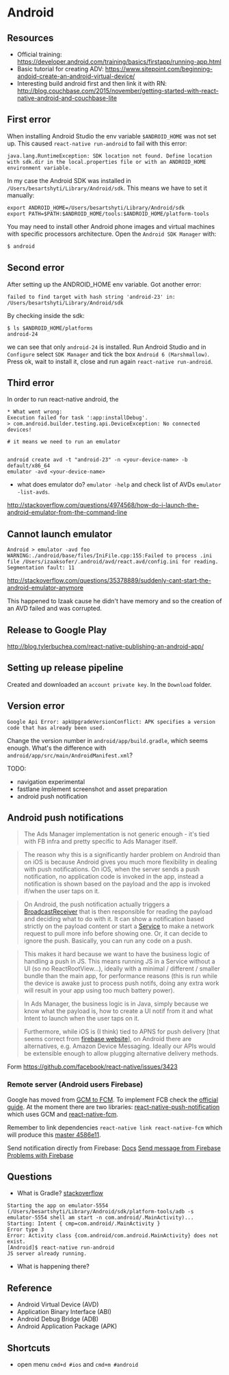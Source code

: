# Android

## Resources

- Official training: https://developer.android.com/training/basics/firstapp/running-app.html
- Basic tutorial for creating ADV: https://www.sitepoint.com/beginning-andoid-create-an-android-virtual-device/
- Interesting build android first and then link it with RN: http://blog.couchbase.com/2015/november/getting-started-with-react-native-android-and-couchbase-lite

## First error

When installing Android Studio the env variable `$ANDROID_HOME` was not set up.
This caused `react-native run-android` to fail with this error:
```
java.lang.RuntimeException: SDK location not found. Define location with sdk.dir in the local.properties file or with an ANDROID_HOME environment variable.
```

In my case the Android SDK was installed in `/Users/besartshyti/Library/Android/sdk`.
This means we have to set it manually:
```
export ANDROID_HOME=/Users/besartshyti/Library/Android/sdk
export PATH=$PATH:$ANDROID_HOME/tools:$ANDROID_HOME/platform-tools
```

You may need to install other Android phone images and virtual machines with specific processors architecture. Open the `Android SDK Manager` with:

```sh
$ android

```

## Second error
After setting up the ANDROID_HOME env variable. Got another error:
```
failed to find target with hash string 'android-23' in: /Users/besartshyti/Library/Android/sdk
```

By checking inside the sdk:
```
$ ls $ANDROID_HOME/platforms
android-24
```
we can see that only `android-24` is installed. Run Android Studio and in `Configure` select `SDK Manager` and tick the box `Android 6 (Marshmallow)`. Press ok, wait to install it, close and run again `react-native run-android`.


## Third error

In order to run react-native android, the

```
* What went wrong:
Execution failed for task ':app:installDebug'.
> com.android.builder.testing.api.DeviceException: No connected devices!

# it means we need to run an emulator


```

```
android create avd -t "android-23" -n <your-device-name> -b default/x86_64
emulator -avd <your-device-name>
```

- what does emulator do? `emulator -help` and check list of AVDs `emulator -list-avds`.

http://stackoverflow.com/questions/4974568/how-do-i-launch-the-android-emulator-from-the-command-line

## Cannot launch emulator

```
Android > emulator -avd foo
WARNING:./android/base/files/IniFile.cpp:155:Failed to process .ini file /Users/izaaksofer/.android/avd/react.avd/config.ini for reading.
Segmentation fault: 11
```

http://stackoverflow.com/questions/35378889/suddenly-cant-start-the-android-emulator-anymore

This happened to Izaak cause he didn't have memory and so the creation of an AVD failed and was corrupted.

## Release to Google Play

http://blog.tylerbuchea.com/react-native-publishing-an-android-app/

## Setting up release pipeline

Created and downloaded an `account private key`. In the `Download` folder.

## Version error

```
Google Api Error: apkUpgradeVersionConflict: APK specifies a version code that has already been used.
```

Change the version number in `android/app/build.gradle`, which seems enough.
What's the difference with `android/app/src/main/AndroidManifest.xml`?

TODO:

- navigation experimental
- fastlane implement screenshot and asset preparation
- android push notification

## Android push notifications

> The Ads Manager implementation is not generic enough - it's tied with FB infra and pretty specific to Ads Manager itself.

> The reason why this is a significantly harder problem on Android than on iOS is because Android gives you much more flexibility in dealing with push notifications. On iOS, when the server sends a push notification, no application code is invoked in the app, instead a notification is shown based on the payload and the app is invoked if/when the user taps on it.

> On Android, the push notification actually triggers a [BroadcastReceiver](https://developer.android.com/reference/android/content/BroadcastReceiver.html) that is then responsible for reading the payload and deciding what to do with it. It can show a notification based strictly on the payload content or start a [Service](https://developer.android.com/reference/android/app/Service.html) to make a network request to pull more info before showing one. Or, it can decide to ignore the push. Basically, you can run any code on a push.

> This makes it hard because we want to have the business logic of handling a push in JS. This means running JS in a Service without a UI (so no ReactRootView...), ideally with a minimal / different / smaller bundle than the main app, for performance reasons (this is run while the device is awake just to process push notifs, doing any extra work will result in your app using too much battery power).

> In Ads Manager, the business logic is in Java, simply because we know what the payload is, how to create a UI notif from it and what Intent to launch when the user taps on it.

> Furthermore, while iOS is (I think) tied to APNS for push delivery [that seems correct from [firebase website](https://firebase.google.com/docs/cloud-messaging/ios/certs)], on Android there are alternatives, e.g. Amazon Device Messaging. Ideally our APIs would be extensible enough to allow plugging alternative delivery methods.

Form https://github.com/facebook/react-native/issues/3423

### Remote server (Android users Firebase)

Google has moved from [GCM to FCM](https://developers.google.com/cloud-messaging/faq). To implement FCB check the [official guide](https://firebase.google.com/docs/cloud-messaging/).
At the moment there are two libraries: [react-native-push-notification](https://github.com/zo0r/react-native-push-notification) which uses GCM and [react-native-fcm](https://github.com/evollu/react-native-fcm).

Remember to link dependencies `react-native link react-native-fcm` which will produce this [master 4586e11](https://github.com/globetown/Android/commit/4586e1173dfde3023b57594d833104c9627504cc).

Send notification directly from Firebase:
[Docs](https://firebase.google.com/docs/cloud-messaging/server)
[Send message from Firebase](https://console.firebase.google.com/project/awesome-853a0/settings/cloudmessaging)
[Problems with Firebase](https://crisp.im/blog/why-you-should-never-use-firebase-realtime-database/)

## Questions

- What is Gradle? [stackoverflow](http://stackoverflow.com/questions/16754643/what-is-gradle-in-android-studio)

```
Starting the app on emulator-5554 (/Users/besartshyti/Library/Android/sdk/platform-tools/adb -s emulator-5554 shell am start -n com.android/.MainActivity)...
Starting: Intent { cmp=com.android/.MainActivity }
Error type 3
Error: Activity class {com.android/com.android.MainActivity} does not exist.
[Android]$ react-native run-android
JS server already running.
```
- What is happening there?

## Reference

- Android Virtual Device (AVD)
- Application Binary Interface (ABI)
- Android Debug Bridge (ADB)
- Android Application Package (APK)

## Shortcuts

- open menu `cmd+d #ios` and `cmd+m #android`
